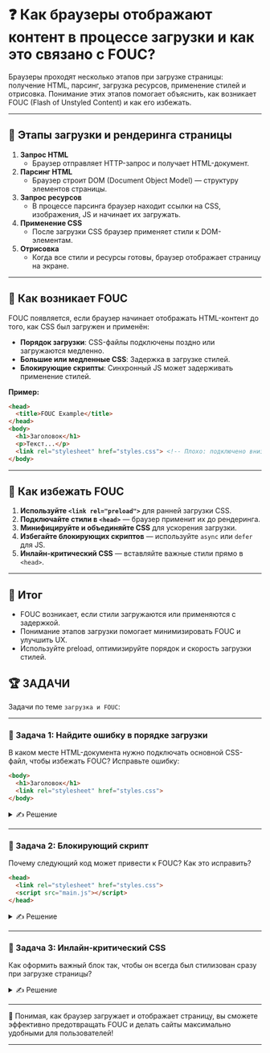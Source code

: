 # ❓ Как браузеры отображают контент в процессе загрузки и как это связано с FOUC?

Браузеры проходят несколько этапов при загрузке страницы: получение HTML, парсинг, загрузка ресурсов, применение стилей и отрисовка. Понимание этих этапов помогает объяснить, как возникает FOUC (Flash of Unstyled Content) и как его избежать.

---

## 📌 Этапы загрузки и рендеринга страницы

1. **Запрос HTML**
   - Браузер отправляет HTTP-запрос и получает HTML-документ.
2. **Парсинг HTML**
   - Браузер строит DOM (Document Object Model) — структуру элементов страницы.
3. **Запрос ресурсов**
   - В процессе парсинга браузер находит ссылки на CSS, изображения, JS и начинает их загружать.
4. **Применение CSS**
   - После загрузки CSS браузер применяет стили к DOM-элементам.
5. **Отрисовка**
   - Когда все стили и ресурсы готовы, браузер отображает страницу на экране.

---

## 📌 Как возникает FOUC

FOUC появляется, если браузер начинает отображать HTML-контент до того, как CSS был загружен и применён:

- **Порядок загрузки**: CSS-файлы подключены поздно или загружаются медленно.
- **Большие или медленные CSS**: Задержка в загрузке стилей.
- **Блокирующие скрипты**: Синхронный JS может задерживать применение стилей.

**Пример:**
```html
<head>
  <title>FOUC Example</title>
</head>
<body>
  <h1>Заголовок</h1>
  <p>Текст...</p>
  <link rel="stylesheet" href="styles.css"> <!-- Плохо: подключено внизу -->
</body>
```

---

## 📌 Как избежать FOUC

1. **Используйте `<link rel="preload">`** для ранней загрузки CSS.
2. **Подключайте стили в `<head>`** — браузер применит их до рендеринга.
3. **Минифицируйте и объединяйте CSS** для ускорения загрузки.
4. **Избегайте блокирующих скриптов** — используйте `async` или `defer` для JS.
5. **Инлайн-критический CSS** — вставляйте важные стили прямо в `<head>`.

---

## 🎯 Итог

- FOUC возникает, если стили загружаются или применяются с задержкой.
- Понимание этапов загрузки помогает минимизировать FOUC и улучшить UX.
- Используйте preload, оптимизируйте порядок и скорость загрузки стилей.

## 🏆 ЗАДАЧИ

Задачи по теме `загрузка и FOUC`:

---

### 📌 Задача 1: Найдите ошибку в порядке загрузки
В каком месте HTML-документа нужно подключать основной CSS-файл, чтобы избежать FOUC? Исправьте ошибку:
```html
<body>
  <h1>Заголовок</h1>
  <link rel="stylesheet" href="styles.css">
</body>
```
<details>
<summary>✍ Решение</summary>

CSS должен быть подключён в `<head>`, чтобы стили применялись до отображения контента:

```html
<head>
  <link rel="stylesheet" href="styles.css">
</head>
```
</details>

---

### 📌 Задача 2: Блокирующий скрипт
Почему следующий код может привести к FOUC? Как это исправить?
```html
<head>
  <link rel="stylesheet" href="styles.css">
  <script src="main.js"></script>
</head>
```
<details>
<summary>✍ Решение</summary>

Скрипт без `async` или `defer` блокирует парсинг и применение стилей. Лучше использовать:

```html
<script src="main.js" defer></script>
```
или
```html
<script src="main.js" async></script>
```
</details>

---

### 📌 Задача 3: Инлайн-критический CSS
Как оформить важный блок так, чтобы он всегда был стилизован сразу при загрузке страницы?
<details>
<summary>✍ Решение</summary>

Вставьте критические стили в `<head>` с помощью `<style>`:

```html
<head>
  <style>
    .important-block {
      background: #f5f5f5;
      color: #222;
      padding: 1em;
    }
  </style>
  <link rel="stylesheet" href="styles.css">
</head>
```
</details>

---

🎉 Понимая, как браузер загружает и отображает страницу, вы сможете эффективно предотвращать FOUC и делать сайты максимально удобными для пользователей!

--- 